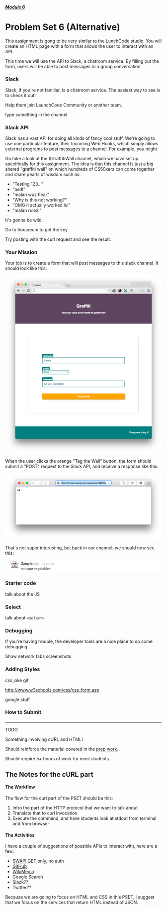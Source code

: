 ##### [Module 6](../../../)

# Problem Set 6 (Alternative)

This assignment is gong to be very similar to the [LunchCode]() studio. You will create an HTML page with a form that allows the user to interact with an API.

This time we will use the API to Slack, a chatroom service. By filling out the form, users will be able to post messages to a group conversation.

### Slack

Slack, if you're not familiar, is a chatroom service. The easiest way to see is to check it out! 

Help them join LaunchCode Community or another team.

type something in the channel


### Slack API

Slack has a vast API for doing all kinds of fancy cool stuff. We're going to use one particular feature, their <a>Incoming Web Hooks</a>, which simply allows external programs to post messages to a channel. For example, you might 

Go take a look at the <a>#GraffitiWall</a> channel, which we have set up specifically for this assignment. The idea is that this channel is just a big shared "graffiti wall" on which hundreds of CS50xers can come together and share pearls of wisdom such as:

* "Testing 123..."
* "asdf"
* "malan wuz hear"
* "Why is this not working?"
* "OMG it actually worked lol"
* "malan rulez!"

It's gonna be wild.

Go to Vocareum to get the key

Try posting with the curl request and see the result.


### Your Mission

Your job is to create a form that will post messages to this slack channel. It should look like this:

<img src="screenshots/graffiti.png"/>

When the user clicks the orange "Tag the Wall" button, the form should submit a "POST" request to the Slack API, and receive a response like this:

<img src="screenshots/response.png"/>

That's not super interesting, but back in our channel, we should now see this:

<img src="screenshots/zamylapost.png"/>


### Starter code

talk about the JS


### Select

talk about `<select>`


### Debugging

If you're having trouble, the developer tools are a nice place to do some debugging. 

Show network tabs screenshots


### Adding Styles

css joke gif

http://www.w3schools.com/css/css_form.asp

google stuff


### How to Submit


### 







***

TODO

Something involving cURL and HTML!

Should reinforce the material covered in the 
<a href="../../class1-prep" target="_blank">prep</a>
<a href="../../class2-prep" target="_blank">work</a>.

Should require 5+ hours of work for most students.

## The Notes for the cURL part

#### The Workflow

The flow for the curl part of the PSET should be this:

1. Intro the part of the HTTP protocol that we want to talk about
2. Translate that to curl invocation
3. Execute the command, and have students look at stdout from terminal and from browser

#### The Activities

I have a couple of suggestions of possible APIs to interact with, here are a few:

- [SWAPI](swapi.co) GET only, no auth
- [GitHub](https://developer.github.com/v3/)
- [WikiMedia](https://en.wikipedia.org/w/api.php)
- Google Search
- Slack??
- Twitter??

Because we are going to focus on HTML and CSS in this PSET, I suggest that we focus on
the services that return HTML instead of JSON. 
